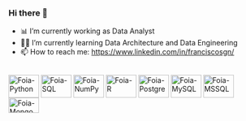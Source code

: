 ### Hi there 👋

- 📊 I’m currently working as Data Analyst
- 👨‍💻 I’m currently learning Data Architecture and Data Engineering
- 📫 How to reach me: https://www.linkedin.com/in/franciscosgn/
  
<div style="display: inline_block"><br>
  <img align="center" alt="Foia-Python" height="45" width="60" src="https://cdn.jsdelivr.net/gh/devicons/devicon/icons/python/python-original-wordmark.svg">
  <img align="center" alt="Foia-SQL" height="45" width="60" src="https://cdn.jsdelivr.net/gh/devicons/devicon/icons/pandas/pandas-original-wordmark.svg">
  <img align="center" alt="Foia-NumPy" height="45" width="60" src="https://cdn.jsdelivr.net/gh/devicons/devicon/icons/numpy/numpy-original-wordmark.svg">
  <img align="center" alt="Foia-R" height="45" width="60" src="https://cdn.jsdelivr.net/gh/devicons/devicon/icons/r/r-original.svg">
  <img align="center" alt="Foia-Postgre" height="45" width="60" src="https://cdn.jsdelivr.net/gh/devicons/devicon/icons/postgresql/postgresql-original-wordmark.svg">
  <img align="center" alt="Foia-MySQL" height="45" width="60" src="https://cdn.jsdelivr.net/gh/devicons/devicon/icons/mysql/mysql-original-wordmark.svg">
  <img align="center" alt="Foia-MSSQL" height="45" width="60" src="https://cdn.jsdelivr.net/gh/devicons/devicon/icons/microsoftsqlserver/microsoftsqlserver-plain-wordmark.svg">
  <img align="center" alt="Foia-MongoDB" height="30" width="60" src="https://cdn.jsdelivr.net/gh/devicons/devicon/icons/mongodb/mongodb-original-wordmark.svg">
</div>
